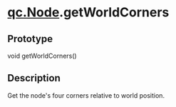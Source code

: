 # [qc.Node](CNode.md).getWorldCorners

## Prototype
void getWorldCorners()

## Description
Get the node's four corners relative to world position. 

